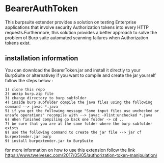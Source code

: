 # BearerAuthToken

This burpsuite extender provides a solution on testing Enterprise applications that involve security Authorization tokens into every HTTP requests.Furthermore, this solution provides a better approach to solve the problem of Burp suite automated scanning failures when Authorization tokens exist.

## installation information  

You can download the BearerToken.jar and install it directly to your BurpSuite or alternativey if you want to compile and create the jar yourself follow the steps below : 

~~~~~~~~~~~~~~~~~~~~~~~~~~~~~~~~~~~~~~~~~~
1) clone this repo 
2) unzip burp.zip file 
3) change directory to burp subfolder 
4) inside burp subfolder compile the java files using the following command --> javac *.java 
5) if you get the following message "Some input files use unchecked or unsafe operations" recompile with --> javac -Xlint:unchecked *.java
6) When finished compiling go back one folder -> cd .. 
7) be sure that you are at the same folder where the burp subfolder exists
8) use the following command to create the jar file --> jar cf burpextender.jar burp 
9) install burpextender.jar to BurpSuite 
~~~~~~~~~~~~~~~~~~~~~~~~~~~~~~~~~~~~~~~~~~

for more information on how to use this extension follow the link https://www.twelvesec.com/2017/05/05/authorization-token-manipulation/
